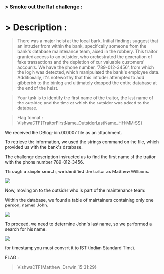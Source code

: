 ### > Smoke out the Rat challenge :

# > Description :

> There was a major heist at the local bank. Initial findings suggest that an intruder from within the bank, specifically someone from the bank's database maintenance team, aided in the robbery. This traitor granted access to an outsider, who orchestrated the generation of fake transactions and the depletion of our valuable customers' accounts. We have the phone number, '789-012-3456', from which the login was detected, which manipulated the bank's employee data. Additionally, it's noteworthy that this intruder attempted to add gibberish to the binlog and ultimately dropped the entire database at the end of the heist.

> Your task is to identify the first name of the traitor, the last name of the outsider, and the time at which the outsider was added to the database.

> Flag format : VishwaCTF{TraitorFirstName_OutsiderLastName_HH:MM:SS}

We received the DBlog-bin.000007 file as an attachment.

To retrieve the information, we used the strings command on the file, which provided us with the bank's database.

The challenge description instructed us to find the first name of the traitor with the phone number 789-012-3456.

Through a simple search, we identified the traitor as Matthew Williams.

![](https://cdn.discordapp.com/attachments/1067452256686981161/1213918977999241286/Screen_Shot_2024-03-03_at_7.40.28_PM.png?ex=65f73925&is=65e4c425&hm=cc785bf0c3d9b7f56abdad8c3317f44aff5bb29dc83c233bff080c4bbcbc6bfb&)

Now, moving on to the outsider who is part of the maintenance team:

Within the database, we found a table of maintainers containing only one person, named John.

![](https://cdn.discordapp.com/attachments/1067452256686981161/1213918110940270652/Screen_Shot_2024-03-03_at_7.36.58_PM.png?ex=65f73857&is=65e4c357&hm=1a89dd0e4e96b52d6b6ad767b64ad91e2a7b2f2c91be42625563481da472109f&)

To proceed, we need to determine John's last name, so we performed a search for his name.

![](https://cdn.discordapp.com/attachments/1067452256686981161/1213919678003552387/Screen_Shot_2024-03-03_at_7.43.15_PM.png?ex=65f739cc&is=65e4c4cc&hm=32f90a81ac164cf83fc70d4414d22f160618a279bed8091f69a6bf03259801b6&)

for timestamp you must convert it to IST (Indian Standard Time).

FLAG : 
> VishwaCTF{Matthew_Darwin_15:31:29}
